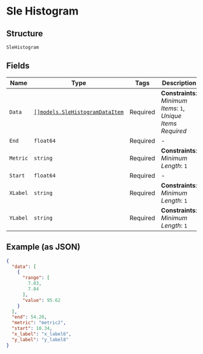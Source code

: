
# Sle Histogram

## Structure

`SleHistogram`

## Fields

| Name | Type | Tags | Description |
|  --- | --- | --- | --- |
| `Data` | [`[]models.SleHistogramDataItem`](../../doc/models/sle-histogram-data-item.md) | Required | **Constraints**: *Minimum Items*: `1`, *Unique Items Required* |
| `End` | `float64` | Required | - |
| `Metric` | `string` | Required | **Constraints**: *Minimum Length*: `1` |
| `Start` | `float64` | Required | - |
| `XLabel` | `string` | Required | **Constraints**: *Minimum Length*: `1` |
| `YLabel` | `string` | Required | **Constraints**: *Minimum Length*: `1` |

## Example (as JSON)

```json
{
  "data": [
    {
      "range": [
        7.03,
        7.04
      ],
      "value": 95.62
    }
  ],
  "end": 54.28,
  "metric": "metric2",
  "start": 10.34,
  "x_label": "x_label6",
  "y_label": "y_label8"
}
```

